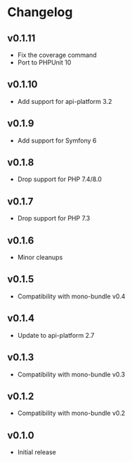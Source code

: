 # Changelog

## v0.1.11

* Fix the coverage command
* Port to PHPUnit 10

## v0.1.10

* Add support for api-platform 3.2

## v0.1.9

* Add support for Symfony 6

## v0.1.8

* Drop support for PHP 7.4/8.0

## v0.1.7

* Drop support for PHP 7.3

## v0.1.6

* Minor cleanups

## v0.1.5

*  Compatibility with mono-bundle v0.4

## v0.1.4

* Update to api-platform 2.7

## v0.1.3

*  Compatibility with mono-bundle v0.3

## v0.1.2

*  Compatibility with mono-bundle v0.2

## v0.1.0

* Initial release
